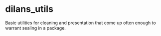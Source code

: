 # dilans_utils
Basic utilities for cleaning and presentation that come up often enough to warrant sealing in a package.

